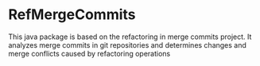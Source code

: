 # RefMergeCommits
This java package is based on the refactoring in merge commits project. It analyzes merge commits in git repositories and determines changes and merge conflicts caused by refactoring operations
